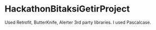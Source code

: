 # HackathonBitaksiGetirProject
Used Retrofit, ButterKnife, Alerter 3rd party libraries.
I used Pascalcase.
